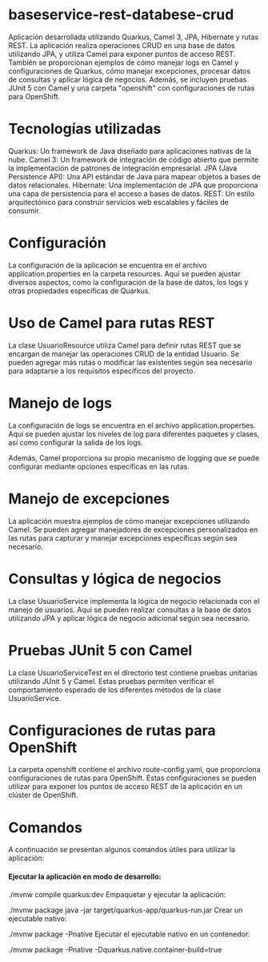 # baseservice-rest-databese-crud

Aplicación desarrollada utilizando Quarkus, Camel 3, JPA, Hibernate y rutas REST. La aplicación realiza operaciones CRUD en una base de datos utilizando JPA, y utiliza Camel para exponer puntos de acceso REST. También se proporcionan ejemplos de cómo manejar logs en Camel y configuraciones de Quarkus, cómo manejar excepciones, procesar datos de consultas y aplicar lógica de negocios. Además, se incluyen pruebas JUnit 5 con Camel y una carpeta "openshift" con configuraciones de rutas para OpenShift.

# Tecnologías utilizadas
Quarkus: Un framework de Java diseñado para aplicaciones nativas de la nube.
Camel 3: Un framework de integración de código abierto que permite la implementación de patrones de integración empresarial.
JPA (Java Persistence API): Una API estándar de Java para mapear objetos a bases de datos relacionales.
Hibernate: Una implementación de JPA que proporciona una capa de persistencia para el acceso a bases de datos.
REST: Un estilo arquitectónico para construir servicios web escalables y fáciles de consumir.

# Configuración
La configuración de la aplicación se encuentra en el archivo application.properties en la carpeta resources. Aquí se pueden ajustar diversos aspectos, como la configuración de la base de datos, los logs y otras propiedades específicas de Quarkus.

# Uso de Camel para rutas REST
La clase UsuarioResource utiliza Camel para definir rutas REST que se encargan de manejar las operaciones CRUD de la entidad Usuario. Se pueden agregar más rutas o modificar las existentes según sea necesario para adaptarse a los requisitos específicos del proyecto.

# Manejo de logs
La configuración de logs se encuentra en el archivo application.properties. Aquí se pueden ajustar los niveles de log para diferentes paquetes y clases, así como configurar la salida de los logs.

Además, Camel proporciona su propio mecanismo de logging que se puede configurar mediante opciones específicas en las rutas.

# Manejo de excepciones
La aplicación muestra ejemplos de cómo manejar excepciones utilizando Camel. Se pueden agregar manejadores de excepciones personalizados en las rutas para capturar y manejar excepciones específicas según sea necesario.

# Consultas y lógica de negocios
La clase UsuarioService implementa la lógica de negocio relacionada con el manejo de usuarios. Aquí se pueden realizar consultas a la base de datos utilizando JPA y aplicar lógica de negocio adicional según sea necesario.

# Pruebas JUnit 5 con Camel
La clase UsuarioServiceTest en el directorio test contiene pruebas unitarias utilizando JUnit 5 y Camel. Estas pruebas permiten verificar el comportamiento esperado de los diferentes métodos de la clase UsuarioService.

# Configuraciones de rutas para OpenShift
La carpeta openshift contiene el archivo route-config.yaml, que proporciona configuraciones de rutas para OpenShift. Estas configuraciones se pueden utilizar para exponer los puntos de acceso REST de la aplicación en un clúster de OpenShift.

# Comandos
A continuación se presentan algunos comandos útiles para utilizar la aplicación:

#### Ejecutar la aplicación en modo de desarrollo:

./mvnw compile quarkus:dev
Empaquetar y ejecutar la aplicación:

./mvnw package
java -jar target/quarkus-app/quarkus-run.jar
Crear un ejecutable nativo:

./mvnw package -Pnative
Ejecutar el ejecutable nativo en un contenedor:

./mvnw package -Pnative -Dquarkus.native.container-build=true


